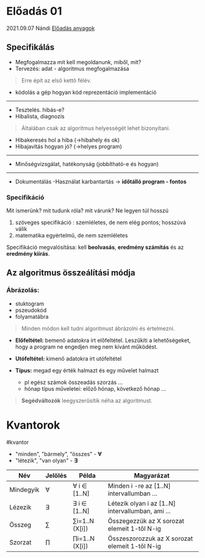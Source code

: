 # Előadás 01
2021.09.07 Nándi
[Előadás anyagok](http://progalap.elte.hu/downloads/eloadas/progalap_ea1.zip)

## Specifikálás
- Megfogalmazza mit kell megoldanunk, miből, mit?
- Tervezés: adat - algoritmus megfogalmazása
> Erre épít az első kettő félév.

- kódolás a gép hogyan kód reprezentáció implementáció
***
- Tesztelés. hibás-e? 		
- Hibalista, diagnozis
>Általában csak az algoritmus helyességét lehet bizonyítani.
- Hibakeresés hol a hiba	(->hibahely és ok)
- Hibajavítás hogyan jó?	(->helyes program)
***
- Minőségvizsgálat, hatékonyság (jobbítható-e és hogyan)
***
- Dokumentálás 
-Használat karbantartás -> **időtálló program - fontos**


### Specifikáció
Mit ismerünk? mit tudunk róla? mit várunk?
Ne legyen túl hosszú
1. szöveges specifikáció : szemléletes, de nem elég pontos; hosszúvá válik
2. matematika egyértelmű, de nem szemléletes

Specifikáció megvalósítása: kell **beolvasás**, **eredmény számítás** és az **eredmény kiírás**.

## Az algoritmus összeálítási módja
### Ábrázolás:
- stuktogram
- pszeudokód
- folyamatábra

> Minden módon kell tudni algoritmust ábrázolni és értelmezni. 
	
- **Előfeltétel:** bemenő adatokra írt előfeltétel. Leszűkíti a lehetőségeket, hogy a program ne engedjen meg nem kívánt működést.
- **Utófeltétel:** kimenő adatokra írt utófeltétel

- **Típus:** megad egy érték halmazt és egy művelet halmazt
	- pl egész számok összeadás szorzás ...
	- hónap típus műveletei: előző hónap, következő hónap ...

> **Segédváltozók** leegyszerűsítik néha az algoritmust.



# Kvantorok
#kvantor

- "minden", "bármely", "összes" - **∀**
- "létezik", "van olyan" - **∃**

| Név       | Jelölés | Példa          | Magyarázat                                        |
| --------- | ------- | -------------- | ------------------------------------------------- |
| Mindegyik | ∀       | ∀ i ∈ [1..N]   | Minden i -re az [1..N] intervallumban ...         |
| Lézezik   | ∃       | ∃ i ∈ [1..N]   | Létezik olyan i az [1..N] intervallumban, ami ... |
| Összeg    | ∑       | ∑i=1..N (X[i]) | Összegezzük az X sorozat elemeit 1-től N-ig       |
| Szorzat   | ∏       | ∏i=1..N (X[i]) | Összeszorozzuk az X sorozat elemeit 1-től N-ig    |

